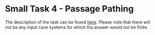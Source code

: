 # Small Task 4 - Passage Pathing

The description of the task can be found [here](https://adventofcode.com/2021/day/12). Please note that there will not be any input cave systems for which the answer would not be finite.